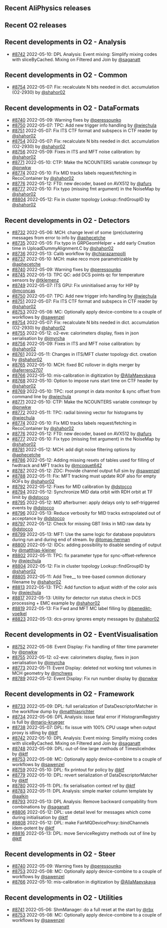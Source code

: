 ## Recent AliPhysics releases
## Recent O2 releases
## Recent developments in O2 - Analysis
- [\#8742](https://github.com/AliceO2Group/AliceO2/pull/8742) 2022-05-10: DPL Analysis: Event mixing: Simplify mixing codes with sliceByCached. Mixing on Filtered and Join by [@saganatt](https://github.com/saganatt)
## Recent developments in O2 - Common
- [\#8754](https://github.com/AliceO2Group/AliceO2/pull/8754) 2022-05-07: Fix: recalculate N bits needed in dict. accumulation (O2-2930) by [@shahor02](https://github.com/shahor02)
## Recent developments in O2 - DataFormats
- [\#8740](https://github.com/AliceO2Group/AliceO2/pull/8740) 2022-05-09: Warning fixes by [@peressounko](https://github.com/peressounko)
- [\#8750](https://github.com/AliceO2Group/AliceO2/pull/8750) 2022-05-07: TPC: Add new trigger info handling by [@wiechula](https://github.com/wiechula)
- [\#8751](https://github.com/AliceO2Group/AliceO2/pull/8751) 2022-05-07: Fix ITS CTF format and subspecs in CTF reader by [@shahor02](https://github.com/shahor02)
- [\#8754](https://github.com/AliceO2Group/AliceO2/pull/8754) 2022-05-07: Fix: recalculate N bits needed in dict. accumulation (O2-2930) by [@shahor02](https://github.com/shahor02)
- [\#8756](https://github.com/AliceO2Group/AliceO2/pull/8756) 2022-05-09: Fixes in ITS and MFT noise calibration: by [@shahor02](https://github.com/shahor02)
- [\#8771](https://github.com/AliceO2Group/AliceO2/pull/8771) 2022-05-10: CTP: Make the NCOUNTERS variable constexpr by [@pnwkw](https://github.com/pnwkw)
- [\#8774](https://github.com/AliceO2Group/AliceO2/pull/8774) 2022-05-10: Fix MID tracks labels request/fetching in RecoContainer by [@shahor02](https://github.com/shahor02)
- [\#8776](https://github.com/AliceO2Group/AliceO2/pull/8776) 2022-05-12: FT0: new decoder, based on AVX512 by [@afurs](https://github.com/afurs)
- [\#8777](https://github.com/AliceO2Group/AliceO2/pull/8777) 2022-05-10: Fix typo (missing fmt argument) in the NoiseMap by [@shahor02](https://github.com/shahor02)
- [\#8804](https://github.com/AliceO2Group/AliceO2/pull/8804) 2022-05-12: Fix in cluster topology Lookup::findGroupID by [@shahor02](https://github.com/shahor02)
## Recent developments in O2 - Detectors
- [\#8732](https://github.com/AliceO2Group/AliceO2/pull/8732) 2022-05-06: MCH: change level of some (pre)clustering messages from error to info by [@aphecetche](https://github.com/aphecetche)
- [\#8735](https://github.com/AliceO2Group/AliceO2/pull/8735) 2022-05-05: Fix typo in GRPGeomHelper + add early Creation time in UploadDummyAlignment.C by [@shahor02](https://github.com/shahor02)
- [\#8736](https://github.com/AliceO2Group/AliceO2/pull/8736) 2022-05-13: Calib workflow by [@chiarazampolli](https://github.com/chiarazampolli)
- [\#8737](https://github.com/AliceO2Group/AliceO2/pull/8737) 2022-05-10: MCH: make reco more parametrizable by [@aphecetche](https://github.com/aphecetche)
- [\#8740](https://github.com/AliceO2Group/AliceO2/pull/8740) 2022-05-09: Warning fixes by [@peressounko](https://github.com/peressounko)
- [\#8745](https://github.com/AliceO2Group/AliceO2/pull/8745) 2022-05-13: TPC QC: add DCS points qc for temperature sensors by [@tklemenz](https://github.com/tklemenz)
- [\#8749](https://github.com/AliceO2Group/AliceO2/pull/8749) 2022-05-07: ITS GPU: Fix uninitialised array for HIP by [@mconcas](https://github.com/mconcas)
- [\#8750](https://github.com/AliceO2Group/AliceO2/pull/8750) 2022-05-07: TPC: Add new trigger info handling by [@wiechula](https://github.com/wiechula)
- [\#8751](https://github.com/AliceO2Group/AliceO2/pull/8751) 2022-05-07: Fix ITS CTF format and subspecs in CTF reader by [@shahor02](https://github.com/shahor02)
- [\#8753](https://github.com/AliceO2Group/AliceO2/pull/8753) 2022-05-08: MC: Optionally apply device-combine to a couple of workflows by [@sawenzel](https://github.com/sawenzel)
- [\#8754](https://github.com/AliceO2Group/AliceO2/pull/8754) 2022-05-07: Fix: recalculate N bits needed in dict. accumulation (O2-2930) by [@shahor02](https://github.com/shahor02)
- [\#8755](https://github.com/AliceO2Group/AliceO2/pull/8755) 2022-05-12: o2-eve: calorimeters display, fixes in json serialisation by [@jmyrcha](https://github.com/jmyrcha)
- [\#8756](https://github.com/AliceO2Group/AliceO2/pull/8756) 2022-05-09: Fixes in ITS and MFT noise calibration: by [@shahor02](https://github.com/shahor02)
- [\#8761](https://github.com/AliceO2Group/AliceO2/pull/8761) 2022-05-11: Changes in ITS/MFT cluster topology dict. creation by [@shahor02](https://github.com/shahor02)
- [\#8765](https://github.com/AliceO2Group/AliceO2/pull/8765) 2022-05-10: MCH: fixed BC rollover in digits merger by [@aferrero2707](https://github.com/aferrero2707)
- [\#8766](https://github.com/AliceO2Group/AliceO2/pull/8766) 2022-05-10: mis-calibration in digitization by [@AllaMaevskaya](https://github.com/AllaMaevskaya)
- [\#8768](https://github.com/AliceO2Group/AliceO2/pull/8768) 2022-05-10: Option to impose runs start time on CTF header by [@shahor02](https://github.com/shahor02)
- [\#8769](https://github.com/AliceO2Group/AliceO2/pull/8769) 2022-05-10: TPC: root prompt in data monitor & sync offset from command line by [@wiechula](https://github.com/wiechula)
- [\#8771](https://github.com/AliceO2Group/AliceO2/pull/8771) 2022-05-10: CTP: Make the NCOUNTERS variable constexpr by [@pnwkw](https://github.com/pnwkw)
- [\#8772](https://github.com/AliceO2Group/AliceO2/pull/8772) 2022-05-11: TPC: radial binning vector for histograms by [@wiechula](https://github.com/wiechula)
- [\#8774](https://github.com/AliceO2Group/AliceO2/pull/8774) 2022-05-10: Fix MID tracks labels request/fetching in RecoContainer by [@shahor02](https://github.com/shahor02)
- [\#8776](https://github.com/AliceO2Group/AliceO2/pull/8776) 2022-05-12: FT0: new decoder, based on AVX512 by [@afurs](https://github.com/afurs)
- [\#8777](https://github.com/AliceO2Group/AliceO2/pull/8777) 2022-05-10: Fix typo (missing fmt argument) in the NoiseMap by [@shahor02](https://github.com/shahor02)
- [\#8781](https://github.com/AliceO2Group/AliceO2/pull/8781) 2022-05-12: MCH: add digit noise filtering options by [@aphecetche](https://github.com/aphecetche)
- [\#8786](https://github.com/AliceO2Group/AliceO2/pull/8786) 2022-05-12: Adding missing resets of tables used for filling of fwdtrack and MFT tracks by [@mcoquet642](https://github.com/mcoquet642)
- [\#8787](https://github.com/AliceO2Group/AliceO2/pull/8787) 2022-05-12: ZDC: Provide channel output full sim by [@sawenzel](https://github.com/sawenzel)
- [\#8788](https://github.com/AliceO2Group/AliceO2/pull/8788) 2022-05-11: Fix: MFT tracking must update ROF also for empty ROFs by [@shahor02](https://github.com/shahor02)
- [\#8792](https://github.com/AliceO2Group/AliceO2/pull/8792) 2022-05-12: Fixes for MID calibration by [@dstocco](https://github.com/dstocco)
- [\#8794](https://github.com/AliceO2Group/AliceO2/pull/8794) 2022-05-12: Synchronize MID data orbit with RDH orbit at TF limit by [@dstocco](https://github.com/dstocco)
- [\#8795](https://github.com/AliceO2Group/AliceO2/pull/8795) 2022-05-12: MID afterburner: apply delays only to self-triggered events by [@dstocco](https://github.com/dstocco)
- [\#8796](https://github.com/AliceO2Group/AliceO2/pull/8796) 2022-05-13: Reduce verbosity for MID tracks extrapolated out of acceptance by [@dstocco](https://github.com/dstocco)
- [\#8797](https://github.com/AliceO2Group/AliceO2/pull/8797) 2022-05-12: Check for missing GBT links in MID raw data by [@dstocco](https://github.com/dstocco)
- [\#8799](https://github.com/AliceO2Group/AliceO2/pull/8799) 2022-05-13: MFT: Use the same logic for database populators during run and during end of stream. by [@tomas-herman](https://github.com/tomas-herman)
- [\#8800](https://github.com/AliceO2Group/AliceO2/pull/8800) 2022-05-12: IDCs: adding possibility to disable sending of output by [@matthias-kleiner](https://github.com/matthias-kleiner)
- [\#8802](https://github.com/AliceO2Group/AliceO2/pull/8802) 2022-05-11: TPC: fix parameter type for sync-offset-reference by [@wiechula](https://github.com/wiechula)
- [\#8804](https://github.com/AliceO2Group/AliceO2/pull/8804) 2022-05-12: Fix in cluster topology Lookup::findGroupID by [@shahor02](https://github.com/shahor02)
- [\#8805](https://github.com/AliceO2Group/AliceO2/pull/8805) 2022-05-11: Add Tree_<detlist>_ to tree-based common dictionary filename by [@shahor02](https://github.com/shahor02)
- [\#8813](https://github.com/AliceO2Group/AliceO2/pull/8813) 2022-05-13: TPC: Add function to adjust width of the color axis by [@wiechula](https://github.com/wiechula)
- [\#8817](https://github.com/AliceO2Group/AliceO2/pull/8817) 2022-05-13: Utility for detector run status check in DCS processing + EMC example by [@shahor02](https://github.com/shahor02)
- [\#8819](https://github.com/AliceO2Group/AliceO2/pull/8819) 2022-05-13: Fix Fwd and MFT MC label filling by [@benedikt-voelkel](https://github.com/benedikt-voelkel)
- [\#8823](https://github.com/AliceO2Group/AliceO2/pull/8823) 2022-05-13: dcs-proxy ignores empty messages by [@shahor02](https://github.com/shahor02)
## Recent developments in O2 - EventVisualisation
- [\#8752](https://github.com/AliceO2Group/AliceO2/pull/8752) 2022-05-08: Event Display: Fix handling of filter time parameter by [@pnwkw](https://github.com/pnwkw)
- [\#8755](https://github.com/AliceO2Group/AliceO2/pull/8755) 2022-05-12: o2-eve: calorimeters display, fixes in json serialisation by [@jmyrcha](https://github.com/jmyrcha)
- [\#8773](https://github.com/AliceO2Group/AliceO2/pull/8773) 2022-05-11: Event Display: deleted not working text volumes in MCH geometry by [@mchwes](https://github.com/mchwes)
- [\#8789](https://github.com/AliceO2Group/AliceO2/pull/8789) 2022-05-12: Event Display: Fix run number display by [@pnwkw](https://github.com/pnwkw)
## Recent developments in O2 - Framework
- [\#8733](https://github.com/AliceO2Group/AliceO2/pull/8733) 2022-05-09: DPL: full serialization of DataDescriptorMatcher in the worklfow dump by [@matthiasrichter](https://github.com/matthiasrichter)
- [\#8734](https://github.com/AliceO2Group/AliceO2/pull/8734) 2022-05-06: DPL Analysis: issue fatal error if HistogramRegistry is full by [@mario-krueger](https://github.com/mario-krueger)
- [\#8738](https://github.com/AliceO2Group/AliceO2/pull/8738) 2022-05-07: DPL: fix issue with 100% CPU usage when output proxy is idling by [@ktf](https://github.com/ktf)
- [\#8742](https://github.com/AliceO2Group/AliceO2/pull/8742) 2022-05-10: DPL Analysis: Event mixing: Simplify mixing codes with sliceByCached. Mixing on Filtered and Join by [@saganatt](https://github.com/saganatt)
- [\#8748](https://github.com/AliceO2Group/AliceO2/pull/8748) 2022-05-09: DPL: out-of-line large methods of TimesliceIndex by [@ktf](https://github.com/ktf)
- [\#8753](https://github.com/AliceO2Group/AliceO2/pull/8753) 2022-05-08: MC: Optionally apply device-combine to a couple of workflows by [@sawenzel](https://github.com/sawenzel)
- [\#8759](https://github.com/AliceO2Group/AliceO2/pull/8759) 2022-05-10: DPL: fix printout for policy by [@ktf](https://github.com/ktf)
- [\#8779](https://github.com/AliceO2Group/AliceO2/pull/8779) 2022-05-10: DPL: revert serialization of DataDescriptorMatcher by [@ktf](https://github.com/ktf)
- [\#8780](https://github.com/AliceO2Group/AliceO2/pull/8780) 2022-05-11: DPL: fix serialisation context ref by [@ktf](https://github.com/ktf)
- [\#8783](https://github.com/AliceO2Group/AliceO2/pull/8783) 2022-05-11: DPL Analysis: simple marker column template by [@aalkin](https://github.com/aalkin)
- [\#8793](https://github.com/AliceO2Group/AliceO2/pull/8793) 2022-05-13: DPL Analysis: Remove backward compability from combinations by [@saganatt](https://github.com/saganatt)
- [\#8806](https://github.com/AliceO2Group/AliceO2/pull/8806) 2022-05-12: DPL: use detail level for messages which come during initialisation by [@ktf](https://github.com/ktf)
- [\#8808](https://github.com/AliceO2Group/AliceO2/pull/8808) 2022-05-12: DPL: make FairMQDeviceProxy::bindChannels idem-potent by [@ktf](https://github.com/ktf)
- [\#8816](https://github.com/AliceO2Group/AliceO2/pull/8816) 2022-05-13: DPL: move ServiceRegistry methods out of line by [@ktf](https://github.com/ktf)
## Recent developments in O2 - Steer
- [\#8740](https://github.com/AliceO2Group/AliceO2/pull/8740) 2022-05-09: Warning fixes by [@peressounko](https://github.com/peressounko)
- [\#8753](https://github.com/AliceO2Group/AliceO2/pull/8753) 2022-05-08: MC: Optionally apply device-combine to a couple of workflows by [@sawenzel](https://github.com/sawenzel)
- [\#8766](https://github.com/AliceO2Group/AliceO2/pull/8766) 2022-05-10: mis-calibration in digitization by [@AllaMaevskaya](https://github.com/AllaMaevskaya)
## Recent developments in O2 - Utilities
- [\#8741](https://github.com/AliceO2Group/AliceO2/pull/8741) 2022-05-06: ShmManager: do a full reset at the start by [@rbx](https://github.com/rbx)
- [\#8753](https://github.com/AliceO2Group/AliceO2/pull/8753) 2022-05-08: MC: Optionally apply device-combine to a couple of workflows by [@sawenzel](https://github.com/sawenzel)
